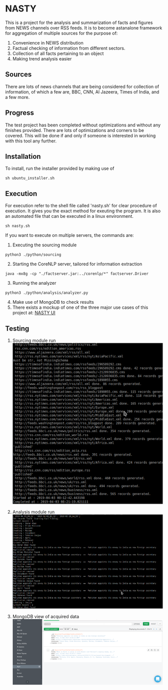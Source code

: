# NASTY

This is a project for the analysis and summarization of facts and figures from NEWS channels over RSS feeds. 
It is to become astanalone framework for aggregation of multiple sources for the purpose of:

1. Convenience in NEWS distribution
2. Factual checking of information from different sectors.
3. Collection of all facts pertaining to an object
4. Making trend analysis easier

## Sources

There are lots of news channels that are being considered for collection of information, of which a few are, BBC, CNN, Al Jazeera, Times of India, and a few more.

## Progress

The test project has been completed without optimizations and without any finishes provided. There are lots of optimizations and corners to be covered. This will be done if and only if someone is interested in working with this tool any further.

## Installation

To install, run the installer provided by making use of 
```shell
sh ubuntu_installer.sh
```

## Execution

For execution refer to the shell file called 'nasty.sh' for clear procedure of execution. It gives you the exact method for exeuting the program. It is also an automated file that can be executed in a linux environment.

```shell
sh nasty.sh
```

If you want to execute on multiple servers, the commands are:
1. Executing the sourcing module
```shell
python3 ./python/sourcing
```
2. Starting the CoreNLP server, tailored for information extraction
```shell
java -mx8g -cp "./factserver.jar:../corenlp/*" factserver.Driver
```
3. Running the analyzer
```shell
python3 ./python/analysis/analyzer.py
```
4. Make use of MongoDB to check results
5. There exists a mockup of one of the three major use cases of this project at: [NASTY UI](https://github.com/supratikchatterjee16/nastyui)

## Testing

1. Sourcing module run
![Image for sourcing test](working/sourcing_rss.png?raw=True "Sourcing module run")

2. Analysis module run
![Image for analysis test](working/analysis.png?raw=True "Analysis module run")

3. MongoDB view of acquired data
![Image of MongoDB compass displaying entities](working/entities.png?raw=True "MongoDB Compass showing the data")

